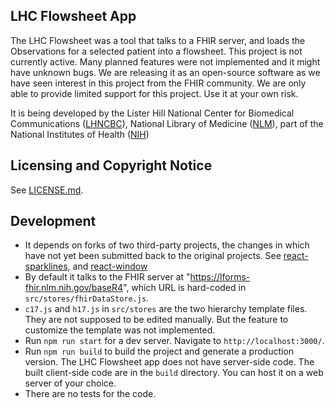 ## LHC Flowsheet App

The LHC Flowsheet was a tool that talks to a FHIR server, and loads the Observations for a selected patient into a flowsheet. This project is not currently active. Many planned features were not implemented and it might have unknown bugs. We are releasing it as an open-source software as we have seen interest in this project from the FHIR community. We are only able to provide limited support for this project. Use it at your own risk.

It is being developed by the Lister Hill National Center for Biomedical
Communications ([LHNCBC](https://lhncbc.nlm.nih.gov)), National Library of
Medicine ([NLM](https://www.nlm.nih.gov)), part of the National Institutes of
Health ([NIH](https://www.nih.gov))

## Licensing and Copyright Notice

See [LICENSE.md](LICENSE.md).

## Development
- It depends on forks of two third-party projects, the changes in which have not yet been submitted back to the original projects. See [react-sparklines](https://github.com/LHNCBC/react-sparklines-lhc), and [react-window](https://github.com/LHNCBC/react-window-lhc/tree/with-fixed-columns-and-rows)
- By default it talks to the FHIR server at "https://lforms-fhir.nlm.nih.gov/baseR4", which URL is hard-coded in `src/stores/fhirDataStore.js`.
- `c17.js` and `h17.js` in `src/stores` are the two hierarchy template files. They are not supposed to be edited manually. But the feature to customize the template was not implemented.
- Run `npm run start` for a dev server. Navigate to `http://localhost:3000/`.
- Run `npm run build` to build the project and generate a production version. The LHC Flowsheet app does not have server-side code. The built client-side code are in the `build` directory. You can host it on a web server of your choice.
- There are no tests for the code.


